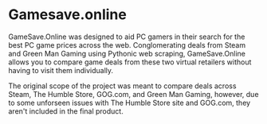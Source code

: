# Gamesave.online

GameSave.Online was designed to aid PC gamers in their search for the best PC game prices across the web. Conglomerating deals from Steam and Green Man Gaming using Pythonic web scraping, GameSave.Online allows you to compare game deals from these two virtual retailers without having to visit them individually.

The original scope of the project was meant to compare deals across Steam, The Humble Store, GOG.com, and Green Man Gaming, however, due to some unforseen issues with The Humble Store site and GOG.com, they aren't included in the final product.
